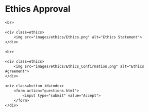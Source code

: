 <!DOCTYPE html>
<html>

<head>
    <title>Ethics</title>
    <link rel="stylesheet" type="text/css" href="css/mainstyle.css">
</head>

<body class="body">
    <div class=topbar>
        <h1> Ethics Approval </h1>
    </div>

    <br>

    <div class=ethics>
        <img src="images/ethics/Ethics.png" alt="Ethics Statement">
    </div>

    <br>

    <div class=ethics>
        <img src="images/ethics/Ethics_Confirmation.png" alt="Ethics Agreement">
    </div>

    <div class=button id=index>
        <form action="questions.html">
            <input type="submit" value="Accept">
        </form>
    </div>


</body>

</html>
